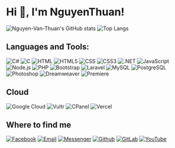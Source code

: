 # Hi 👋, I'm NguyenThuan!

![Nguyen-Van-Thuan's GitHub stats](https://github-readme-stats.vercel.app/api?username=Nguyen-Van-Thuan&bg_color=30,e96443,904e95&title_color=fff&text_color=fff&icon_color=fff&hide_border=false&include_all_commits=false&count_private=true&show_icons=true) ![Top Langs](https://github-readme-stats.vercel.app/api/top-langs/?username=Nguyen-Van-Thuan&bg_color=30,e96443,904e95&title_color=fff&text_color=fff&icon_color=fff&layout=compact&langs_count=8)

## Languages and Tools:
![C#](https://img.shields.io/badge/C%23-239120?logo=c-sharp&logoColor=white)
![C](https://img.shields.io/badge/C-00599C?logo=c&logoColor=white)
![HTML](https://img.shields.io/badge/HTML-239120?logo=html5&logoColor=white)
![HTML5](https://img.shields.io/badge/HTML5-E34F26?logo=html5&logoColor=white)
![CSS](https://img.shields.io/badge/CSS-239120?logo=css3&logoColor=white)
![CSS3](https://img.shields.io/badge/CSS3-1572B6?logo=css3&logoColor=white)
![.NET](https://img.shields.io/badge/.NET-5C2D91?logo=.net&logoColor=white)
![JavaScript](https://img.shields.io/badge/JavaScript-F7DF1E?logo=javascript&logoColor=black)
![Node.js](https://img.shields.io/badge/Node.js-43853D?logo=node.js&logoColor=white)
![PHP](https://img.shields.io/badge/PHP-777BB4?logo=php&logoColor=white)
![Bootstrap](https://img.shields.io/badge/Bootstrap-563D7C?logo=bootstrap&logoColor=white)
![Laravel](https://img.shields.io/badge/Laravel-FF2D20?logo=laravel&logoColor=white)
![MySQL](https://img.shields.io/badge/MySQL-00000F?logo=mysql&logoColor=white)
![PostgreSQL](https://img.shields.io/badge/PostgreSQL-316192?logo=postgresql&logoColor=white)
![Photoshop](https://img.shields.io/badge/Photoshop-31A8FF?logo=adobe-photoshop&logoColor=white)
![Dreamweaver](https://img.shields.io/badge/Dreamweaver-FF61F6?logo=adobe-dreamweaver&logoColor=white)
![Premiere](https://img.shields.io/badge/Premiere-9999FF?logo=adobe-premiere-pro&logoColor=white)


## Cloud

![Google Cloud](https://img.shields.io/badge/Google_Cloud-4285F4?logo=google-cloud&logoColor=white)
![Vultr](https://img.shields.io/badge/Vultr-007BFC?logo=vultr&logoColor=white)
![CPanel](https://img.shields.io/badge/cPanel-FF6C2C?logo=cpanel&logoColor=white)
![Vercel](https://img.shields.io/badge/Vercel-000000?logo=vercel&logoColor=white)



## Where to find me
[![Facebook](https://img.shields.io/badge/Facebook-1877F2?logo=Facebook&logoColor=white)](#)
[![Email](https://img.shields.io/badge/Gmail-D14836?logo=gmail&logoColor=white)](mailto:#)
[![Messenger](https://img.shields.io/badge/Messenger-00B2FF?logo=messenger&logoColor=white)](#)
[![Github](https://img.shields.io/badge/GitHub-100000?logo=github&logoColor=white)](#)
[![GitLab](https://img.shields.io/badge/GitLab-330F63?logo=github&logoColor=white)](#)
[![YouTube](https://img.shields.io/badge/YouTube-FF0000?logo=youtube&logoColor=white)](#)
